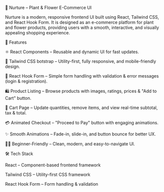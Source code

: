 🌱 Nurture – Plant & Flower E-Commerce UI

Nurture is a modern, responsive frontend UI built using React, Tailwind CSS, and React Hook Form.
It is designed as an e-commerce platform for plant and flower products, providing users with a smooth, interactive, and visually appealing shopping experience. 

🚀 Features
                  
⚛️ React Components – Reusable and dynamic UI for fast updates.

🎨 Tailwind CSS botstrap – Utility-first, fully responsive, and mobile-friendly design.

📝 React Hook Form – Simple form handling with validation & error messages (login & registration).

🛍️ Product Listing – Browse products with images, ratings, prices & "Add to Cart" button.

🛒 Cart Page – Update quantities, remove items, and view real-time subtotal, tax & total.

💳 Animated Checkout – "Proceed to Pay" button with engaging animations.

✨ Smooth Animations – Fade-in, slide-in, and button bounce for better UX.

🧑‍💻 Beginner-Friendly – Clean, modern, and easy-to-navigate UI.

🛠️ Tech Stack

React – Component-based frontend framework

Tailwind CSS – Utility-first CSS framework

React Hook Form – Form handling & validation
